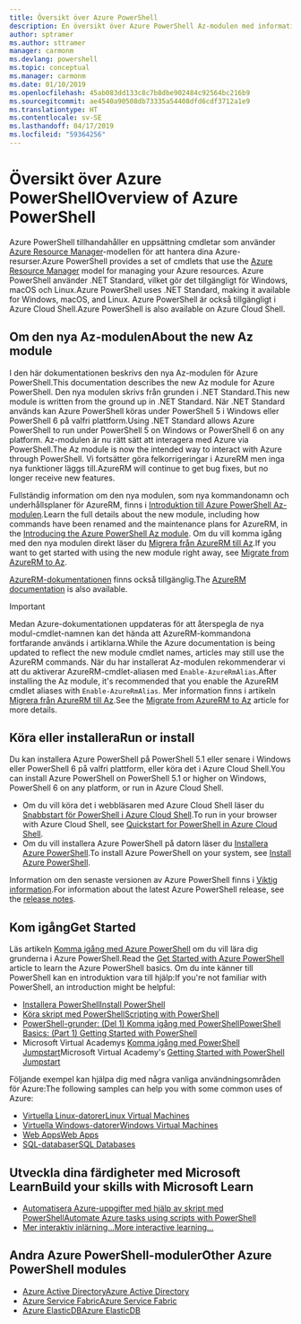 ```yaml
---
title: Översikt över Azure PowerShell
description: En översikt över Azure PowerShell Az-modulen med information om hur du installerar och kommer igång.
author: sptramer
ms.author: sttramer
manager: carmonm
ms.devlang: powershell
ms.topic: conceptual
ms.manager: carmonm
ms.date: 01/10/2019
ms.openlocfilehash: 45ab083dd133c8c7b8dbe902484c92564bc216b9
ms.sourcegitcommit: ae4540a90508db73335a54408dfd6cdf3712a1e9
ms.translationtype: HT
ms.contentlocale: sv-SE
ms.lasthandoff: 04/17/2019
ms.locfileid: "59364256"
---
```

# <a name="overview-of-azure-powershell"></a><span data-ttu-id="240b4-103">Översikt över Azure PowerShell</span><span class="sxs-lookup"><span data-stu-id="240b4-103">Overview of Azure PowerShell</span></span>

<span data-ttu-id="240b4-104">Azure PowerShell tillhandahåller en uppsättning cmdletar som använder [Azure Resource Manager](/azure/azure-resource-manager/resource-group-overview)-modellen för att hantera dina Azure-resurser.</span><span class="sxs-lookup"><span data-stu-id="240b4-104">Azure PowerShell provides a set of cmdlets that use the [Azure Resource Manager](/azure/azure-resource-manager/resource-group-overview) model for managing your Azure resources.</span></span> <span data-ttu-id="240b4-105">Azure PowerShell använder .NET Standard, vilket gör det tillgängligt för Windows, macOS och Linux.</span><span class="sxs-lookup"><span data-stu-id="240b4-105">Azure PowerShell uses .NET Standard, making it available for Windows, macOS, and Linux.</span></span>
<span data-ttu-id="240b4-106">Azure PowerShell är också tillgängligt i Azure Cloud Shell.</span><span class="sxs-lookup"><span data-stu-id="240b4-106">Azure PowerShell is also available on Azure Cloud Shell.</span></span>

## <a name="about-the-new-az-module"></a><span data-ttu-id="240b4-107">Om den nya Az-modulen</span><span class="sxs-lookup"><span data-stu-id="240b4-107">About the new Az module</span></span>

<span data-ttu-id="240b4-108">I den här dokumentationen beskrivs den nya Az-modulen för Azure PowerShell.</span><span class="sxs-lookup"><span data-stu-id="240b4-108">This documentation describes the new Az module for Azure PowerShell.</span></span> <span data-ttu-id="240b4-109">Den nya modulen skrivs från grunden i .NET Standard.</span><span class="sxs-lookup"><span data-stu-id="240b4-109">This new module is written from the ground up in .NET Standard.</span></span> <span data-ttu-id="240b4-110">När .NET Standard används kan Azure PowerShell köras under PowerShell 5 i Windows eller PowerShell 6 på valfri plattform.</span><span class="sxs-lookup"><span data-stu-id="240b4-110">Using .NET Standard allows Azure PowerShell to run under PowerShell 5 on Windows or PowerShell 6 on any platform.</span></span> <span data-ttu-id="240b4-111">Az-modulen är nu rätt sätt att interagera med Azure via PowerShell.</span><span class="sxs-lookup"><span data-stu-id="240b4-111">The Az module is now the intended way to interact with Azure through PowerShell.</span></span>
<span data-ttu-id="240b4-112">Vi fortsätter göra felkorrigeringar i AzureRM men inga nya funktioner läggs till.</span><span class="sxs-lookup"><span data-stu-id="240b4-112">AzureRM will continue to get bug fixes, but no longer receive new features.</span></span>

<span data-ttu-id="240b4-113">Fullständig information om den nya modulen, som nya kommandonamn och underhållsplaner för AzureRM, finns i [Introduktion till Azure PowerShell Az-modulen](new-azureps-module-az.md).</span><span class="sxs-lookup"><span data-stu-id="240b4-113">Learn the full details about the new module, including how commands have been renamed and the maintenance plans for AzureRM, in the [Introducing the Azure PowerShell Az module](new-azureps-module-az.md).</span></span> <span data-ttu-id="240b4-114">Om du vill komma igång med den nya modulen direkt läser du [Migrera från AzureRM till Az](migrate-from-azurerm-to-az.md).</span><span class="sxs-lookup"><span data-stu-id="240b4-114">If you want to get started with using the new module right away, see [Migrate from AzureRM to Az](migrate-from-azurerm-to-az.md).</span></span>

<span data-ttu-id="240b4-115">[AzureRM-dokumentationen](/powershell/azure/azurerm) finns också tillgänglig.</span><span class="sxs-lookup"><span data-stu-id="240b4-115">The [AzureRM documentation](/powershell/azure/azurerm) is also available.</span></span>

> [!IMPORTANT]
>
> <span data-ttu-id="240b4-116">Medan Azure-dokumentationen uppdateras för att återspegla de nya modul-cmdlet-namnen kan det hända att AzureRM-kommandona fortfarande används i artiklarna.</span><span class="sxs-lookup"><span data-stu-id="240b4-116">While the Azure documentation is being updated to reflect the new module cmdlet names, articles may still use the AzureRM commands.</span></span> <span data-ttu-id="240b4-117">När du har installerat Az-modulen rekommenderar vi att du aktiverar AzureRM-cmdlet-aliasen med `Enable-AzureRmAlias`.</span><span class="sxs-lookup"><span data-stu-id="240b4-117">After installing the Az module, it's recommended that you enable the AzureRM cmdlet aliases with `Enable-AzureRmAlias`.</span></span> <span data-ttu-id="240b4-118">Mer information finns i artikeln [Migrera från AzureRM till Az](migrate-from-azurerm-to-az.md).</span><span class="sxs-lookup"><span data-stu-id="240b4-118">See the [Migrate from AzureRM to Az](migrate-from-azurerm-to-az.md) article for more details.</span></span>

## <a name="run-or-install"></a><span data-ttu-id="240b4-119">Köra eller installera</span><span class="sxs-lookup"><span data-stu-id="240b4-119">Run or install</span></span>

<span data-ttu-id="240b4-120">Du kan installera Azure PowerShell på PowerShell 5.1 eller senare i Windows eller PowerShell 6 på valfri plattform, eller köra det i Azure Cloud Shell.</span><span class="sxs-lookup"><span data-stu-id="240b4-120">You can install Azure PowerShell on PowerShell 5.1 or higher on Windows, PowerShell 6 on any platform, or run in Azure Cloud Shell.</span></span>

* <span data-ttu-id="240b4-121">Om du vill köra det i webbläsaren med Azure Cloud Shell läser du [Snabbstart för PowerShell i Azure Cloud Shell](/azure/cloud-shell/quickstart-powershell).</span><span class="sxs-lookup"><span data-stu-id="240b4-121">To run in your browser with Azure Cloud Shell, see [Quickstart for PowerShell in Azure Cloud Shell](/azure/cloud-shell/quickstart-powershell).</span></span>
* <span data-ttu-id="240b4-122">Om du vill installera Azure PowerShell på datorn läser du [Installera Azure PowerShell](install-az-ps.md).</span><span class="sxs-lookup"><span data-stu-id="240b4-122">To install Azure PowerShell on your system, see [Install Azure PowerShell](install-az-ps.md).</span></span>

<span data-ttu-id="240b4-123">Information om den senaste versionen av Azure PowerShell finns i [Viktig information](release-notes-azureps.md).</span><span class="sxs-lookup"><span data-stu-id="240b4-123">For information about the latest Azure PowerShell release, see the [release notes](release-notes-azureps.md).</span></span>

## <a name="get-started"></a><span data-ttu-id="240b4-124">Kom igång</span><span class="sxs-lookup"><span data-stu-id="240b4-124">Get Started</span></span>

<span data-ttu-id="240b4-125">Läs artikeln [Komma igång med Azure PowerShell](get-started-azureps.md) om du vill lära dig grunderna i Azure PowerShell.</span><span class="sxs-lookup"><span data-stu-id="240b4-125">Read the [Get Started with Azure PowerShell](get-started-azureps.md) article to learn the Azure PowerShell basics.</span></span> <span data-ttu-id="240b4-126">Om du inte känner till PowerShell kan en introduktion vara till hjälp:</span><span class="sxs-lookup"><span data-stu-id="240b4-126">If you're not familiar with PowerShell, an introduction might be helpful:</span></span>

* [<span data-ttu-id="240b4-127">Installera PowerShell</span><span class="sxs-lookup"><span data-stu-id="240b4-127">Install PowerShell</span></span>](/powershell/scripting/install/installing-powershell)
* [<span data-ttu-id="240b4-128">Köra skript med PowerShell</span><span class="sxs-lookup"><span data-stu-id="240b4-128">Scripting with PowerShell</span></span>](/powershell/scripting/powershell-scripting)
* [<span data-ttu-id="240b4-129">PowerShell-grunder: (Del 1) Komma igång med PowerShell</span><span class="sxs-lookup"><span data-stu-id="240b4-129">PowerShell Basics: (Part 1) Getting Started with PowerShell</span></span>](https://channel9.msdn.com/Blogs/Taste-of-Premier/PowerShellBasicsPart1)
* <span data-ttu-id="240b4-130">Microsoft Virtual Academys [Komma igång med PowerShell Jumpstart](https://mva.microsoft.com/liveevents/powershell-jumpstart)</span><span class="sxs-lookup"><span data-stu-id="240b4-130">Microsoft Virtual Academy's [Getting Started with PowerShell Jumpstart](https://mva.microsoft.com/liveevents/powershell-jumpstart)</span></span>

<span data-ttu-id="240b4-131">Följande exempel kan hjälpa dig med några vanliga användningsområden för Azure:</span><span class="sxs-lookup"><span data-stu-id="240b4-131">The following samples can help you with some common uses of Azure:</span></span>

* [<span data-ttu-id="240b4-132">Virtuella Linux-datorer</span><span class="sxs-lookup"><span data-stu-id="240b4-132">Linux Virtual Machines</span></span>](/azure/virtual-machines/virtual-machines-linux-powershell-samples?toc=/powershell/azure/toc.json)
* [<span data-ttu-id="240b4-133">Virtuella Windows-datorer</span><span class="sxs-lookup"><span data-stu-id="240b4-133">Windows Virtual Machines</span></span>](/azure/virtual-machines/virtual-machines-windows-powershell-samples?toc=/powershell/azure/toc.json)
* [<span data-ttu-id="240b4-134">Web Apps</span><span class="sxs-lookup"><span data-stu-id="240b4-134">Web Apps</span></span>](/azure/app-service-web/app-service-powershell-samples?toc=/powershell/azure/toc.json)
* [<span data-ttu-id="240b4-135">SQL-databaser</span><span class="sxs-lookup"><span data-stu-id="240b4-135">SQL Databases</span></span>](/azure/sql-database/sql-database-powershell-samples?toc=/powershell/azure/toc.json)

## <a name="build-your-skills-with-microsoft-learn"></a><span data-ttu-id="240b4-136">Utveckla dina färdigheter med Microsoft Learn</span><span class="sxs-lookup"><span data-stu-id="240b4-136">Build your skills with Microsoft Learn</span></span>

- [<span data-ttu-id="240b4-137">Automatisera Azure-uppgifter med hjälp av skript med PowerShell</span><span class="sxs-lookup"><span data-stu-id="240b4-137">Automate Azure tasks using scripts with PowerShell</span></span>](/learn/modules/automate-azure-tasks-with-powershell/)
- [<span data-ttu-id="240b4-138">Mer interaktiv inlärning...</span><span class="sxs-lookup"><span data-stu-id="240b4-138">More interactive learning...</span></span>](/learn/browse/?term=powershell)

## <a name="other-azure-powershell-modules"></a><span data-ttu-id="240b4-139">Andra Azure PowerShell-moduler</span><span class="sxs-lookup"><span data-stu-id="240b4-139">Other Azure PowerShell modules</span></span>

* [<span data-ttu-id="240b4-140">Azure Active Directory</span><span class="sxs-lookup"><span data-stu-id="240b4-140">Azure Active Directory</span></span>](/powershell/azure/active-directory/)
* [<span data-ttu-id="240b4-141">Azure Service Fabric</span><span class="sxs-lookup"><span data-stu-id="240b4-141">Azure Service Fabric</span></span>](/powershell/azure/service-fabric/)
* [<span data-ttu-id="240b4-142">Azure ElasticDB</span><span class="sxs-lookup"><span data-stu-id="240b4-142">Azure ElasticDB</span></span>](/powershell/azure/elasticdbjobs/)
